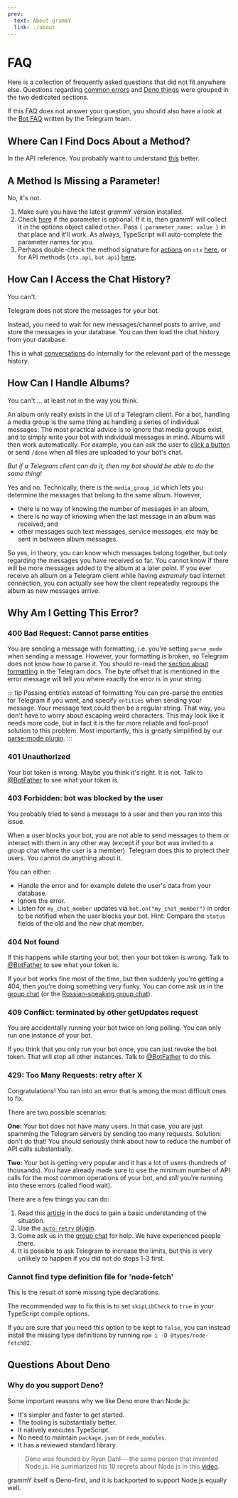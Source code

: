 ```yaml
---
prev:
  text: About grammY
  link: ./about
---
```


# FAQ

Here is a collection of frequently asked questions that did not fit anywhere
else. Questions regarding [common errors](#why-am-i-getting-this-error) and
[Deno things](#questions-about-deno) were grouped in the two dedicated sections.

If this FAQ does not answer your question, you should also have a look at the
[Bot FAQ](https://core.telegram.org/bots/faq) written by the Telegram team.

## Where Can I Find Docs About a Method?

In the API reference. You probably want to understand [this](../guide/) better.

## A Method Is Missing a Parameter!

No, it's not.

1. Make sure you have the latest grammY version installed.
2. Check [here](https://core.telegram.org/bots/api) if the parameter is
   optional. If it is, then grammY will collect it in the options object called
   `other`. Pass `{ parameter_name: value }` in that place and it'll work. As
   always, TypeScript will auto-complete the parameter names for you.
3. Perhaps double-check the method signature for
   [actions](../guide/context#available-actions) on `ctx`
   [here](/ref/core/context#methods), or for API methods (`ctx.api`, `bot.api`)
   [here](/ref/core/api#methods).

## How Can I Access the Chat History?

You can't.

Telegram does not store the messages for your bot.

Instead, you need to wait for new messages/channel posts to arrive, and store
the messages in your database. You can then load the chat history from your
database.

This is what [conversations](../plugins/conversations) do internally for the
relevant part of the message history.

## How Can I Handle Albums?

You can't ... at least not in the way you think.

An album only really exists in the UI of a Telegram client. For a bot, handling
a media group is the same thing as handling a series of individual messages. The
most practical advice is to ignore that media groups exist, and to simply write
your bot with individual messages in mind. Albums will then work automatically.
For example, you can ask the user to
[click a button](../plugins/keyboard#inline-keyboards) or send `/done` when all
files are uploaded to your bot's chat.

_But if a Telegram client can do it, then my bot should be able to do the same
thing!_

Yes and no. Technically, there is the `media_group_id` which lets you determine
the messages that belong to the same album. However,

- there is no way of knowing the number of messages in an album,
- there is no way of knowing when the last message in an album was received, and
- other messages such text messages, service messages, etc may be sent in
  between album messages.

So yes, in theory, you can know which messages belong together, but only
regarding the messages you have received so far. You cannot know if there will
be more messages added to the album at a later point. If you ever receive an
album on a Telegram client while having _extremely_ bad internet connection, you
can actually see how the client repeatedly regroups the album as new messages
arrive.

## Why Am I Getting This Error?

### 400 Bad Request: Cannot parse entities

You are sending a message with formatting, i.e. you're setting `parse_mode` when
sending a message. However, your formatting is broken, so Telegram does not know
how to parse it. You should re-read the
[section about formatting](https://core.telegram.org/bots/api#formatting-options)
in the Telegram docs. The byte offset that is mentioned in the error message
will tell you where exactly the error is in your string.

::: tip Passing entities instead of formatting You can pre-parse the entities
for Telegram if you want, and specify `entities` when sending your message. Your
message text could then be a regular string. That way, you don't have to worry
about escaping weird characters. This may look like it needs more code, but in
fact it is the far more reliable and fool-proof solution to this problem. Most
importantly, this is greatly simplified by our
[parse-mode plugin](../plugins/parse-mode). :::

### 401 Unauthorized

Your bot token is wrong. Maybe you think it's right. It is not. Talk to
[@BotFather](https://t.me/BotFather) to see what your token is.

### 403 Forbidden: bot was blocked by the user

You probably tried to send a message to a user and then you ran into this issue.

When a user blocks your bot, you are not able to send messages to them or
interact with them in any other way (except if your bot was invited to a group
chat where the user is a member). Telegram does this to protect their users. You
cannot do anything about it.

You can either:

- Handle the error and for example delete the user's data from your database.
- Ignore the error.
- Listen for `my_chat_member` updates via `bot.on("my_chat_member")` in order to
  be notified when the user blocks your bot. Hint: Compare the `status` fields
  of the old and the new chat member.

### 404 Not found

If this happens while starting your bot, then your bot token is wrong. Talk to
[@BotFather](https://t.me/BotFather) to see what your token is.

If your bot works fine most of the time, but then suddenly you're getting a 404,
then you're doing something very funky. You can come ask us in the
[group chat](https://t.me/grammyjs) (or the
[Russian-speaking group chat](https://t.me/grammyjs_ru)).

### 409 Conflict: terminated by other getUpdates request

You are accidentally running your bot twice on long polling. You can only run
one instance of your bot.

If you think that you only run your bot once, you can just revoke the bot token.
That will stop all other instances. Talk to [@BotFather](https://t.me/BotFather)
to do this.

### 429: Too Many Requests: retry after X

Congratulations! You ran into an error that is among the most difficult ones to
fix.

There are two possible scenarios:

**One:** Your bot does not have many users. In that case, you are just spamming
the Telegram servers by sending too many requests. Solution: don't do that! You
should seriously think about how to reduce the number of API calls
substantially.

**Two:** Your bot is getting very popular and it has a lot of users (hundreds of
thousands). You have already made sure to use the minimum number of API calls
for the most common operations of your bot, and _still_ you're running into
these errors (called flood wait).

There are a few things you can do:

1. Read this [article](../advanced/flood) in the docs to gain a basic
   understanding of the situation.
2. Use the [`auto-retry` plugin](../plugins/auto-retry).
3. Come ask us in the [group chat](https://t.me/grammyjs) for help. We have
   experienced people there.
4. It is possible to ask Telegram to increase the limits, but this is very
   unlikely to happen if you did not do steps 1-3 first.

### Cannot find type definition file for 'node-fetch'

This is the result of some missing type declarations.

The recommended way to fix this is to set `skipLibCheck` to `true` in your
TypeScript compile options.

If you are sure that you need this option to be kept to `false`, you can instead
install the missing type definitions by running `npm i -D @types/node-fetch@2`.

## Questions About Deno

### Why do you support Deno?

Some important reasons why we like Deno more than Node.js:

- It's simpler and faster to get started.
- The tooling is substantially better.
- It natively executes TypeScript.
- No need to maintain `package.json` or `node_modules`.
- It has a reviewed standard library.

> Deno was founded by Ryan Dahl---the same person that invented Node.js. He
> summarized his 10 regrets about Node.js in this
> [video](https://youtu.be/M3BM9TB-8yA).

grammY itself is Deno-first, and it is backported to support Node.js equally
well.
